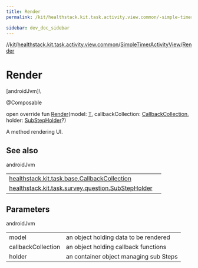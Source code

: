 ```yaml
---
title: Render
permalink: /kit/healthstack.kit.task.activity.view.common/-simple-timer-activity-view/-render.html

sidebar: dev_doc_sidebar
---
```

//[kit](../../../kit.html)/[healthstack.kit.task.activity.view.common](../index.html)/[SimpleTimerActivityView](index.html)/[Render](-render.html)



# Render



[androidJvm]\




@Composable



open override fun [Render](-render.html)(model: [T](index.html), callbackCollection: [CallbackCollection](../../healthstack.kit.task.base/-callback-collection/index.html), holder: [SubStepHolder](../../healthstack.kit.task.survey.question/-sub-step-holder/index.html)?)



A method rendering UI.



## See also


androidJvm

| | |
|---|---|
| [healthstack.kit.task.base.CallbackCollection](../../healthstack.kit.task.base/-callback-collection/index.html) |  |
| [healthstack.kit.task.survey.question.SubStepHolder](../../healthstack.kit.task.survey.question/-sub-step-holder/index.html) |  |



## Parameters


androidJvm

| | |
|---|---|
| model | an object holding data to be rendered |
| callbackCollection | an object holding callback functions |
| holder | an container object managing sub Steps |




